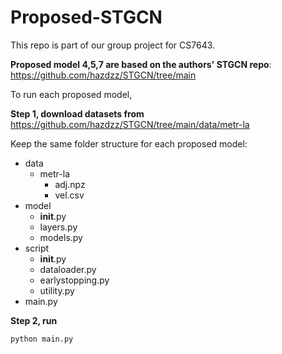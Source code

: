 # Proposed-STGCN

This repo is part of our group project for CS7643.

**Proposed model 4,5,7 are based on the authors' STGCN repo**:
https://github.com/hazdzz/STGCN/tree/main

To run each proposed model, 

**Step 1, download datasets from** https://github.com/hazdzz/STGCN/tree/main/data/metr-la

Keep the same folder structure for each proposed model:

- data
  - metr-la
    - adj.npz
    - vel.csv
- model
  - __init__.py
  - layers.py
  - models.py
- script
  - __init__.py
  - dataloader.py
  - earlystopping.py
  - utility.py
- main.py

**Step 2, run**

```
python main.py
```



